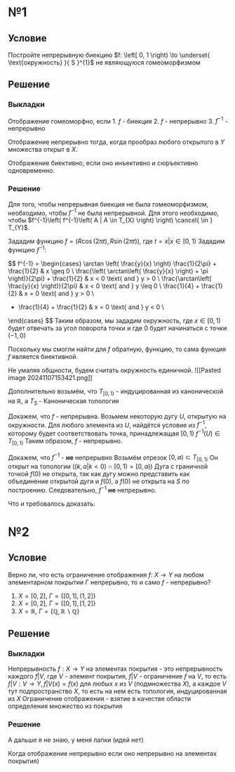 # №1
## Условие
Постройте непрерывную биекцию $f: \left[ 0, 1 \right) \to \underset{ \text{окружность} }{ S }^{1}$ не являющуюся гомеоморфизмом
## Решение
### Выкладки
Отображение гомеоморфно, если 
	1. $f$ - биекция
	2. $f$ - непрерывно
	3. $f^{-1}$ - непрерывно

Отображение непрерывно тогда, когда прообраз любого открытого в $Y$ множества открыт в $X$.

Отображение биективно, если оно инъективно и сюръективно одновременно.
### Решение
Для того, чтобы непрерывная биекция не была гомеоморфизмом, необходимо, чтобы $f^{-1}$ не была непрерывной.
Для этого необходимо, чтобы $f^{-1}\left( f^{-1}\left( A | A \in T_{X} \right) \right) \cancel{ \in } T_{Y}$.

Зададим функцию $f = \left( R\cos(2\pi t), R\sin(2\pi t) \right)$, где $t = x | x \in \left[ 0, 1 \right)$
Зададим функцию $f^{-1}$:

$$
f^{-1} = \begin{cases}
\arctan \left( \frac{y}{x} \right) \frac{1}{2\pi} + \frac{1}{2} & x \geq 0 \\
\frac{\left( \arctan\left( \frac{y}{x} \right) + \pi \right)}{2\pi} + \frac{1}{2} & x < 0 \text{ and } y > 0 \\
\frac{\arctan\left( \frac{y}{x} \right)}{2\pi} & x < 0 \text{ and } y \leq 0 \\
\frac{1}{4} + \frac{1}{2} & x = 0 \text{ and } y > 0 \\
- \frac{1}{4} + \frac{1}{2} & x = 0 \text{ and } y < 0 \\

\end{cases}
$$
Таким образом, мы зададим окружность, где $x \in \left[ 0, 1 \right)$ будет отвечать за угол поворота точки и где 0 будет начинаться с точки $(-1, 0)$ 

Поскольку мы смогли найти для $f$ обратную, функцию, то сама функция $f$ является биективной.

Не умаляя общности, будем считать окружность единичной. ![[Pasted image 20241107153421.png]]

Дополнительно возьмём, что $T_{[0, 1)}$ - индуцированная из канонической на $\mathbb{R}$, а $T_{S}$ - Каноническая топология

Докажем, что $f$ - непрерывна.
Возьмем некоторую дугу $U$, открытую на окружности.
Для любого элемента из $U$, найдётся условие из $f^{-1}$, которому будет соответствовать точка, принадлежащая $\left[ 0, 1 \right)$
$f^{-1}(U) \in T_{[0, 1)}$
Таким образом, $f$ - непрерывно.


Докажем, что $f^{-1}$ - **не** непрерывно 
Возьмём отрезок $[0, a) \subset T_{\left[ 0, 1 \right)}$
Он открыт на топологии ($(k, a | k < 0) \cap \left[ 0, 1 \right) = \left[ 0, a \right)$)
Дуга с граничной точкой $f(0)$ не открыта, так как дугу можно представить как объединение открытой дуги и $f(0)$, а $f(0)$ не открыта на $S$ по построению.
Следовательно, $f^{-1}$ **не** непрерывно.

Что и требовалось доказать.

# №2
## Условие
Верно ли, что есть ограничение отображения $f:\ X \to Y$ на любом элементарном покрытии $\Gamma$ непрерывно, то и само $f$ - непрерывно?
1. $X = \left[ 0, 2 \right],\ \Gamma = \left\{ \left[ 0, 1 \right], (1, 2] \right\}$
2. $X = \left[ 0, 2 \right],\ \Gamma = \left\{ \left[ 0, 1 \right], \left[ 1, 2 \right] \right\}$
3. $X = \mathbb{R},\ \Gamma = \left\{ \mathbb{Q}, \mathbb{R} \backslash \mathbb{Q} \right\}$

## Решение
### Выкладки
Непрерывность $f: X \to Y$ на элементах покрытия - это непрерывность каждого $f|V,$ где $V$ - элемент покрытия, $f|V$ - ограничение $f$ на $V$, то есть $f|V: V \to Y, f|V(x) = f(x)$ для любых $x$ из $V$ (подмножества $X$), а каждое $V$ тут подпространство $X$, то есть на нем есть топология, индуцированная из $X$
Ограничение отображения - взятие в качестве области определения множество из покрытия
### Решение
А дальше я не знаю, у меня лапки (идей нет)

Когда отображение непрерывно если оно непрерывно на элементах покрытия)  